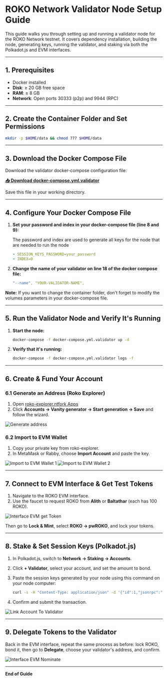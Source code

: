 # ROKO Network Validator Node Setup Guide

This guide walks you through setting up and running a validator node for the ROKO Network testnet. It covers dependency installation, building the node, generating keys, running the validator, and staking via both the Polkadot.js and EVM interfaces.

---

## 1. Prerequisites

- Docker installed
- **Disk**: ≥ 20 GB free space
- **RAM**: ≥ 8 GB
- **Network**: Open ports 30333 (p2p) and 9944 (RPC)

---

## 2. Create the Container Folder and Set Permissions

   ```bash
   mkdir -p $HOME/data && chmod 777 $HOME/data
   ```

---

## 3. Download the Docker Compose File

Download the validator docker-compose configuration file:

**[📥 Download docker-compose.yml.validator](https://raw.githubusercontent.com/ROKO-Network/ROKO-docs/main/docker-compose.yml.validator)**

Save this file in your working directory.

---

## 4. Configure Your Docker Compose File

1. **Set your password and index in your docker-compose file (line 8 and 9):**
   
   The password and index are used to generate all keys for the node that are needed to run the node

   ```yml
   - SESSION_KEYS_PASSWORD=your_password
   - INDEX=0
   ```


2. **Change the name of your validator on line 18 of the docker compose file:**
   
   ```yml
   "--name", "YOUR-VALIDATOR-NAME",
   ```

**Note:** If you want to change the container folder, don't forget to modify the volumes parameters in your docker-compose file.

---

## 5. Run the Validator Node and Verify It's Running

1. **Start the node:**
   
   ```bash
   docker-compose -f docker-compose.yml.validator up -d
   ```

2. **Verify that it's running:**

   ```bash
   docker-compose -f docker-compose.yml.validator logs -f
   ```

---

## 6. Create & Fund Your Account

### 6.1 Generate an Address (Roko Explorer)

1. Open [roko-explorer.ntfork Apps](https://roko-explorer.ntfork.com/#/accounts/vanity)
2. Click **Accounts → Vanity generator → Start generation → Save** and follow the wizard.

![Generate address](assets/GenerateAdress.png)

### 6.2 Import to EVM Wallet

1. Copy your private key from roko-explorer.
2. In MetaMask or Rabby, choose **Import Account** and paste the key.

![Import to EVM Wallet 1](assets/ImportToEVMWallet1.png)
![Import to EVM Wallet 2](assets/ImportToEVMWallet2.png)

---

## 7. Connect to EVM Interface & Get Test Tokens

1. Navigate to the ROKO EVM interface.
2. Use the faucet to request ROKO from **Alith** or **Baltathar** (each has 100 ROKO).

![Interface EVM get Token](assets/EVMInterface_GetTOKEN.png)

Then go to **Lock & Mint**, select **ROKO → pwROKO**, and lock your tokens.

---

## 8. Stake & Set Session Keys (Polkadot.js)

1. In Polkadot.js, switch to **Network → Staking → Accounts**.
2. Click **+ Validator**, select your account, and set the amount to bond.
3. Paste the session keys generated by your node using this command on your node computer:

   ```bash
   curl -s -H "Content-Type: application/json" -d '{"id":1,"jsonrpc":"2.0","method":"author_rotateKeys","params":[]}' http://localhost:9944
   ```

4. Confirm and submit the transaction.

![Link Account To Validator](assets/LinkAccountToValidator.png)

---

## 9. Delegate Tokens to the Validator

Back in the EVM interface, repeat the same process as before: lock ROKO, bond it, then go to **Delegate**, choose your validator's address, and confirm.

![Interface EVM Nominate](assets/interfaceEVM_nominate.png)

---

**End of Guide**

